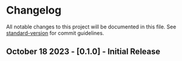 # Changelog

All notable changes to this project will be documented in this file. See [standard-version](https://github.com/conventional-changelog/standard-version) for commit guidelines.

## October 18 2023 - [0.1.0] - Initial Release
